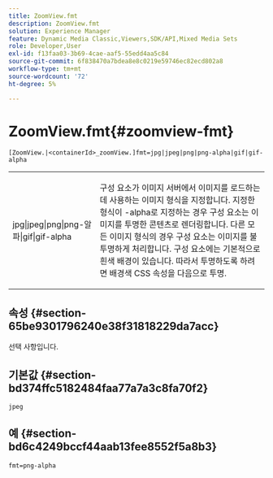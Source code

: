 ```yaml
---
title: ZoomView.fmt
description: ZoomView.fmt
solution: Experience Manager
feature: Dynamic Media Classic,Viewers,SDK/API,Mixed Media Sets
role: Developer,User
exl-id: f13faa03-3b69-4cae-aaf5-55edd4aa5c84
source-git-commit: 6f838470a7bdea8e8c0219e59746ec82ecd802a8
workflow-type: tm+mt
source-wordcount: '72'
ht-degree: 5%

---
```


# ZoomView.fmt{#zoomview-fmt}

`[ZoomView.|<containerId>_zoomView.]fmt=jpg|jpeg|png|png-alpha|gif|gif-alpha`

<table id="table_441553CD34C94A58A9D7CBF772DEDDB6"> 
 <tbody> 
  <tr> 
   <td colname="col1"> <p> <span class="codeph"> jpg|jpeg|png|png-알파|gif|gif-alpha</span> </p> </td> 
   <td colname="col2"> <p> 구성 요소가 이미지 서버에서 이미지를 로드하는 데 사용하는 이미지 형식을 지정합니다. 지정한 형식이 <span class="codeph"> -alpha</span>로 지정하는 경우 구성 요소는 이미지를 투명한 콘텐츠로 렌더링합니다. 다른 모든 이미지 형식의 경우 구성 요소는 이미지를 불투명하게 처리합니다. 구성 요소에는 기본적으로 흰색 배경이 있습니다. 따라서 투명하도록 하려면 <span class="codeph"> 배경색</span> CSS 속성을 다음으로 <span class="codeph"> 투명</span>. </p> </td> 
  </tr> 
 </tbody> 
</table>

## 속성 {#section-65be9301796240e38f31818229da7acc}

선택 사항입니다.

## 기본값 {#section-bd374ffc5182484faa77a7a3c8fa70f2}

`jpeg`

## 예 {#section-bd6c4249bccf44aab13fee8552f5a8b3}

`fmt=png-alpha`
